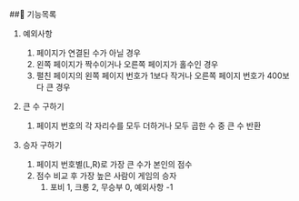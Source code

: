 ##🚀 기능목록

1. 예외사항
    1. 페이지가 연결된 수가 아닐 경우
    2. 왼쪽 페이지가 짝수이거나 오른쪽 페이지가 홀수인 경우
    3. 펼친 페이지의 왼쪽 페이지 번호가 1보다 작거나 오른쪽 페이지 번호가 400보다 큰 경우


2. 큰 수 구하기
    1. 페이지 번호의 각 자리수를 모두 더하거나 모두 곱한 수 중 큰 수 반환


3. 승자 구하기
    1. 페이지 번호별(L,R)로 가장 큰 수가 본인의 점수
    2. 점수 비교 후 가장 높은 사람이 게임의 승자
        1. 포비 1, 크롱 2, 무승부 0, 예외사항 -1